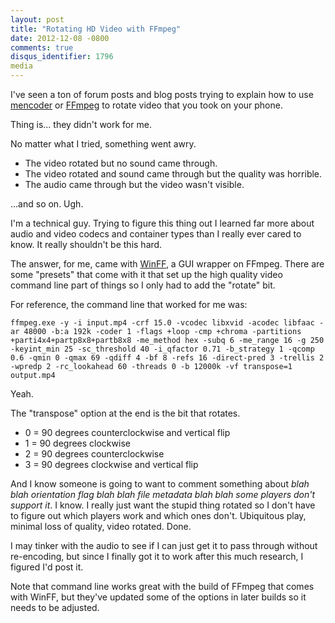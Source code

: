 ```yaml
---
layout: post
title: "Rotating HD Video with FFmpeg"
date: 2012-12-08 -0800
comments: true
disqus_identifier: 1796
media
---
```

I've seen a ton of forum posts and blog posts trying to explain how to
use [mencoder](http://www.mplayerhq.hu) or [FFmpeg](http://ffmpeg.org/)
to rotate video that you took on your phone.

Thing is... they didn't work for me.

No matter what I tried, something went awry.

-   The video rotated but no sound came through.
-   The video rotated and sound came through but the quality was
    horrible.
-   The audio came through but the video wasn't visible.

...and so on. Ugh.

I'm a technical guy. Trying to figure this thing out I learned far more
about audio and video codecs and container types than I really ever
cared to know. It really shouldn't be this hard.

The answer, for me, came with [WinFF](http://winff.org/), a GUI wrapper
on FFmpeg. There are some "presets" that come with it that set up the
high quality video command line part of things so I only had to add the
"rotate" bit.

For reference, the command line that worked for me was:

`ffmpeg.exe -y -i input.mp4 -crf 15.0 -vcodec libxvid -acodec libfaac -ar 48000 -b:a 192k -coder 1 -flags +loop -cmp +chroma -partitions +parti4x4+partp8x8+partb8x8 -me_method hex -subq 6 -me_range 16 -g 250 -keyint_min 25 -sc_threshold 40 -i_qfactor 0.71 -b_strategy 1 -qcomp 0.6 -qmin 0 -qmax 69 -qdiff 4 -bf 8 -refs 16 -direct-pred 3 -trellis 2 -wpredp 2 -rc_lookahead 60 -threads 0 -b 12000k -vf transpose=1 output.mp4`

Yeah.

The "transpose" option at the end is the bit that rotates.

-   0 = 90 degrees counterclockwise and vertical flip
-   1 = 90 degrees clockwise
-   2 = 90 degrees counterclockwise
-   3 = 90 degrees clockwise and vertical flip

And I know someone is going to want to comment something about *blah
blah orientation flag blah blah file metadata blah blah some players
don't support it*. I know. I really just want the stupid thing rotated
so I don't have to figure out which players work and which ones don't.
Ubiquitous play, minimal loss of quality, video rotated. Done.

I may tinker with the audio to see if I can just get it to pass through
without re-encoding, but since I finally got it to work after this much
research, I figured I'd post it.

Note that command line works great with the build of FFmpeg that comes
with WinFF, but they've updated some of the options in later builds so
it needs to be adjusted.

